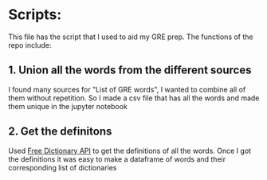 # Scripts:

This file has the script that I used to aid my GRE prep. The functions of the repo include:

## 1. Union all the words from the different sources
I found many sources for "List of GRE words", I wanted to combine all of them without repetition. So I made a csv file that has all the words and made them unique in the jupyter notebook

## 2. Get the definitons

Used [Free Dictionary API](https://dictionaryapi.dev/) to get the definitions of all the words. Once I got the definitions it was easy to make a dataframe of words and their corresponding list of dictionaries